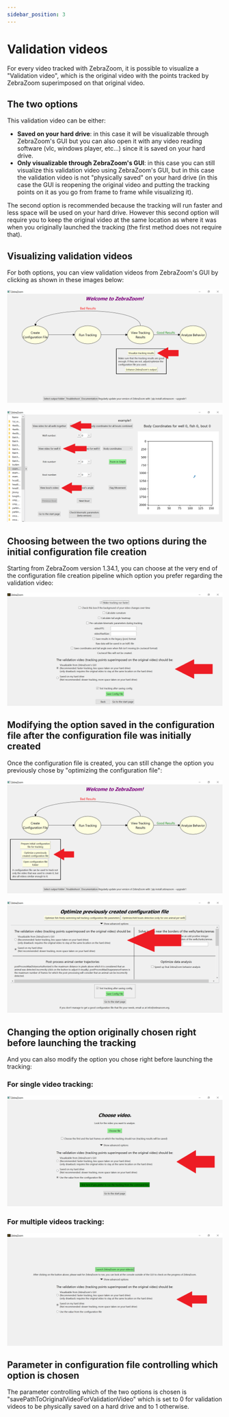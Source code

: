 ```yaml
---
sidebar_position: 3
---
```



# Validation videos

For every video tracked with ZebraZoom, it is possible to visualize a "Validation video", which is the original video with the points tracked by ZebraZoom superimposed on that original video.

## The two options

This validation video can be either:
- **Saved on your hard drive**: in this case it will be visualizable through ZebraZoom's GUI but you can also open it with any video reading software (vlc, windows player, etc...) since it is saved on your hard drive.
- **Only visualizable through ZebraZoom's GUI**: in this case you can still visualize this validation video using ZebraZoom's GUI, but in this case the validation video is not "physically saved" on your hard drive (in this case the GUI is reopening the original video and putting the tracking points on it as you go from frame to frame while visualizing it).

The second option is recommended because the tracking will run faster and less space will be used on your hard drive. However this second option will require you to keep the original video at the same location as where it was when you originally launched the tracking (the first method does not require that).


## Visualizing validation videos

For both options, you can view validation videos from ZebraZoom's GUI by clicking as shown in these images below:

![alt text](./static/img/validVid_visu1.png)

![alt text](./static/img/validVid_visu2.png)

## Choosing between the two options during the initial configuration file creation

Starting from ZebraZoom version 1.34.1, you can choose at the very end of the configuration file creation pipeline which option you prefer regarding the validation video:

![alt text](./static/img/validVid_configurationFileEndPage.png)

## Modifying the option saved in the configuration file after the configuration file was initially created

Once the configuration file is created, you can still change the option you previously chose by "optimizing the configuration file":

![alt text](./static/img/validVid_optimize1.png)

![alt text](./static/img/validVid_optimize2.png)

## Changing the option originally chosen right before launching the tracking

And you can also modify the option you chose right before launching the tracking:

### For single video tracking:

![alt text](./static/img/validVid_singleVideoTracking.png)

### For multiple videos tracking:

![alt text](./static/img/validVid_duringTheMultipleTracking.png)

## Parameter in configuration file controlling which option is chosen

The parameter controlling which of the two options is chosen is "savePathToOriginalVideoForValidationVideo" which is set to 0 for validation videos to be physically saved on a hard drive and to 1 otherwise.
